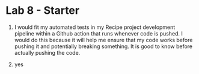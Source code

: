 # Lab 8 - Starter
1) I would fit my automated tests in my Recipe project development pipeline
   within a Github action that runs whenever code is pushed. I would do this 
   because it will help me ensure that my code works before pushing it and
   potentially breaking something. It is good to know before actually 
   pushing the code.

2) yes